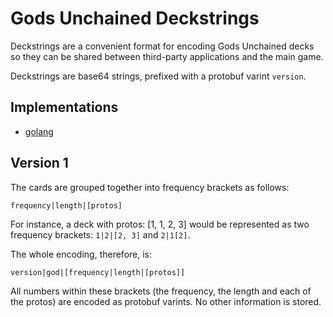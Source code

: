 
# Gods Unchained Deckstrings

Deckstrings are a convenient format for encoding Gods Unchained decks so they can be shared between third-party applications and the main game. 

Deckstrings are base64 strings, prefixed with a protobuf varint ```version```. 

## Implementations

- [golang](https://github.com/fuelgames/go-deckstring)

## Version 1

The cards are grouped together into frequency brackets as follows:

```
frequency|length|[protos]
```

For instance, a deck with protos: [1, 1, 2, 3] would be represented as two frequency brackets: ```1|2|[2, 3]``` and ```2|1[2]```. 

The whole encoding, therefore, is:

```version|god|[frequency|length|[protos]]```

All numbers within these brackets (the frequency, the length and each of the protos) are encoded as protobuf varints. No other information is stored. 